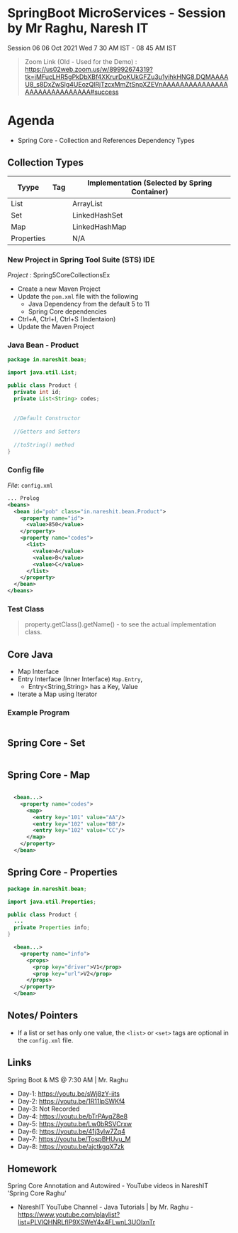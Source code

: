 # SpringBoot MicroServices - Session by Mr Raghu, Naresh IT 

Session 06
06 Oct 2021 Wed
7 30 AM IST - 08 45 AM IST

> Zoom Link (Old - Used for the Demo) : https://us02web.zoom.us/w/89992674319?tk=jMFucLHR5gPkDbXBf4XKrurDoKUkGFZu3u1yihkHNG8.DQMAAAAU8_s8DxZwSlg4UEozQlRjTzcxMmZtSnpXZEVnAAAAAAAAAAAAAAAAAAAAAAAAAAAAAA#success


# Agenda 

* Spring Core - Collection and References Dependency Types 

## Collection Types 

| Tyype | Tag | Implementation (Selected by Spring Container) |
| ---- | --- | -------------- |
| List  |  <list>  | ArrayList | 
| Set   |  <set>  | LinkedHashSet |
| Map   |  <map>  | LinkedHashMap | 
| Properties | <props> | N/A |

### New Project in Spring Tool Suite (STS) IDE 

*Project* : Spring5CoreCollectionsEx

* Create a new Maven Project 
* Update the `pom.xml` file with the following
  * Java Dependency from the default 5 to 11
  * Spring Core dependencies
* Ctrl+A, Ctrl+I, Ctrl+S (Indentaion) 
* Update the Maven Project 

### Java Bean - Product 

```java
package in.nareshit.bean;

import java.util.List;

public class Product {
  private int id;
  private List<String> codes;
  
  
  //Default Constructor
  
  //Getters and Setters
  
  //toString() method
}
```

### Config file 

*File*: `config.xml`

```xml
... Prolog 
<beans>
  <bean id="pob" class="in.nareshit.bean.Product">
    <property name="id">
      <value>850</value>
    </property>
    <property name="codes">
      <list>
        <value>A</value>
        <value>B</value>
        <value>C</value>
      </list>
    </property>    
  </bean>
</beans>

```

### Test Class 

> property.getClass().getName() - to see the actual implementation class.

## Core Java 

* Map Interface
* Entry Interface (Inner Interface) `Map.Entry`, 
  * Entry<String,String> has a Key, Value 
* Iterate a Map using Iterator

### Example Program 

```java

```

## Spring Core - Set 

```java

```

## Spring Core - Map 

```java
```

```xml
  <bean...>
    <property name="codes">
      <map>
        <entry key="101" value="AA"/>
        <entry key="102" value="BB"/>
        <entry key="102" value="CC"/>
      </map>
    </property>
  </bean>
```

## Spring Core - Properties 

```java
package in.nareshit.bean;

import java.util.Properties;

public class Product {
  ...
  private Properties info;
}
```

```xml
  <bean...>
    <property name="info">
      <props>
        <prop key="driver">V1</prop>
        <prop key="url">V2</prop>
      </props>
    </property>
  </bean>
```

## Notes/ Pointers

* If a list or set has only one value, the `<list>` or `<set>` tags are optional in the `config.xml` file. 

## Links 

Spring Boot & MS @ 7:30 AM | Mr. Raghu

* Day-1: https://youtu.be/sWj8zY-iits
* Day-2: https://youtu.be/1R11lpSWKf4
* Day-3: Not Recorded 
* Day-4: https://youtu.be/bTrPAyqZ8e8
* Day-5: https://youtu.be/Lw0bRSVCrxw
* Day-6: https://youtu.be/41j3ylw7Zq4
* Day-7: https://youtu.be/TospBHUvu_M
* Day-8: https://youtu.be/ajctkgqX7zk

## Homework 

Spring Core Annotation and Autowired - YouTube videos in NareshIT 'Spring Core Raghu' 

* NareshIT YouTube Channel - Java Tutorials | by Mr. Raghu - https://www.youtube.com/playlist?list=PLVlQHNRLflP9XSWeY4x4FLwnL3UOIxnTr

